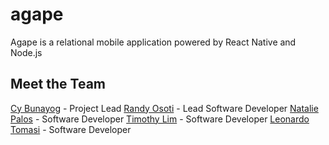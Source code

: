 # agape
Agape is a relational mobile application powered by React Native and Node.js

## Meet the Team
[Cy Bunayog](https://github.com/cybunayog) - Project Lead
[Randy Osoti](https://github.com/KenyanInAmerica) - Lead Software Developer
[Natalie Palos](https://github.com/nxpalos) - Software Developer
[Timothy Lim](https://github.com/timothylim17) - Software Developer
[Leonardo Tomasi](https://github.com/leonardotomasi) - Software Developer


